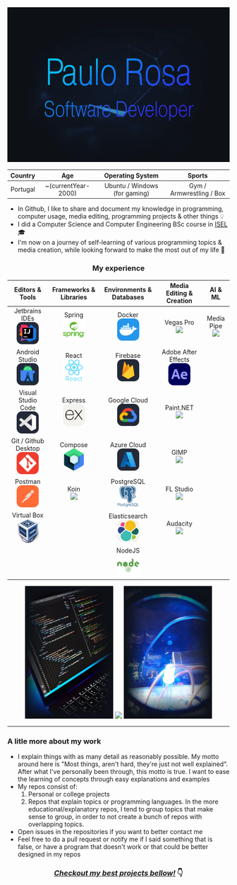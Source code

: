 <div align="center">
  <img height="350px" src="./imgs/banner_dark_mode_only.webp"  />
</div>

<div align="center">

|  Country |       Age       | Operating System | Sports |
|:--------:|:---------------:|:---------:|:---------:|
| Portugal | ~(currentYear-2000) | Ubuntu / Windows (for gaming) | Gym / Armwrestling / Box |

</div>

- In Github, I like to share and document my knowledge in programming, computer usage, media editing, programming projects & other things 💡
- I did a Computer Science and Computer Engineering BSc course in [ISEL](https://www.isel.pt/en/curso/10514/plano-de-estudos) 🎓
- I'm now on a journey of self-learning of various programming topics & media creation, while looking forward to make the most out of my life 🙏

<h3 align="center" >My experience </h3>

<div align="center">
  
|    Editors & Tools   | Frameworks & Libraries | Environments & Databases | Media Editing & Creation |   AI & ML  |
|:--------------------:|:----------------------:|:------------------------:|:------------------------:|:----------:|
|    Jetbrains IDEs </br> <img width="50" src='https://github.com/tandpfun/skill-icons/raw/main/icons/Idea-Dark.svg'> |         Spring </br> <img width="50" src='https://raw.githubusercontent.com/devicons/devicon/refs/heads/master/icons/spring/spring-original-wordmark.svg'>        |          Docker </br> <img width="50" src='https://github.com/tandpfun/skill-icons/raw/main/icons/Docker.svg'>         |         Vegas Pro </br> <img width="50" src='https://upload.wikimedia.org/wikipedia/commons/8/81/Vegas_Pro_21_logo.svg'>       | Media Pipe </br> <img width="50" src='https://ai.google.dev/edge/mediapipe/images/mediapipe_icon.svg'>|
|    Android Studio </br> <img width="50" src='https://github.com/tandpfun/skill-icons/raw/main/icons/AndroidStudio-Dark.svg'>   |          React </br> <img width="50" src='https://raw.githubusercontent.com/devicons/devicon/refs/heads/master/icons/react/react-original-wordmark.svg'>        |         Firebase </br> <img width="50" src='https://github.com/tandpfun/skill-icons/raw/main/icons/Firebase-Dark.svg'>        |    Adobe After Effects </br> <img width="50" src='https://github.com/tandpfun/skill-icons/raw/main/icons/AfterEffects.svg'>  |            |
|  Visual Studio Code </br> <img width="50" src='https://github.com/tandpfun/skill-icons/raw/main/icons/VSCode-Dark.svg'> |         Express </br> <img width="50" src='https://github.com/tandpfun/skill-icons/raw/main/icons/ExpressJS-Light.svg'>       |       Google Cloud </br> <img width="50" src='https://github.com/tandpfun/skill-icons/raw/main/icons/GCP-Dark.svg'>      |         Paint.NET </br> <img width="50" src='https://avatars.githubusercontent.com/u/11067286?s=200&v=4'>       |            |
| Git / Github Desktop </br> <img width="50" src='https://github.com/tandpfun/skill-icons/raw/main/icons/Git.svg'>|         Compose </br> <img width="50" src='https://raw.githubusercontent.com/devicons/devicon/master/icons/jetpackcompose/jetpackcompose-original.svg'>       |       Azure Cloud </br> <img width="50" src='https://github.com/tandpfun/skill-icons/raw/main/icons/Azure-Dark.svg'>       |           GIMP </br> <img width="50" src='https://www.gimp.org/images/frontpage/wilber-big.png'>          |            |
|        Postman </br> <img width="50" src='https://raw.githubusercontent.com/tandpfun/skill-icons/main/icons/Postman.svg'>      |          Koin </br> <img width="50" src='https://insert-koin.io/img/koin_new_logo.png'>         |        PostgreSQL </br> <img width="50" src='https://raw.githubusercontent.com/devicons/devicon/refs/heads/master/icons/postgresql/postgresql-plain-wordmark.svg'>       |         FL Studio </br> <img width="50" src='https://upload.wikimedia.org/wikipedia/en/6/69/FL_Studio_11_just_logo.png'>        |            |
|       Virtual Box </br> <img width="50" src='./imgs/vbox_og_icon_centered.png'> |                        |       Elasticsearch </br> <img width="50" src='https://raw.githubusercontent.com/tandpfun/skill-icons/main/icons/Elasticsearch-Light.svg'>     |         Audacity </br> <img width="50" src='https://www.audacityteam.org/_astro/Audacity_Logo.FMlith9s.svg'>        |            |
|                      |                        |          NodeJS </br> <img width="50" src='https://github.com/devicons/devicon/raw/master/icons/nodejs/nodejs-plain-wordmark.svg'>         |                          |            |

</div>

<div align="center">
    <img src="./imgs/pc1.jpg"  height=300px />
    <img src="https://github-readme-stats.vercel.app/api/top-langs/?username=p4ulor&layout=compact&langs_count=20&theme=github_dark&hide_border=true&title_color=E8F7FF"/>
    <img src="./imgs/pc2.jpg"  height=300px />
</div>



________
### A litle more about my work
- I explain things with as many detail as reasonably possible. My motto around here is "Most things, aren't hard, they're just not well explained". After what I've personally been through, this motto is true. I want to ease the learning of concepts through easy explanations and examples
- My repos consist of:
	1. Personal or college projects
	2. Repos that explain topics or programming languages. In the more educational/explanatory repos, I tend to group topics that make sense to group, in order to not create a bunch of repos with overlapping topics.
- Open issues in the repositories if you want to better contact me
- Feel free to do a pull request or notify me if I said something that is false, or have a program that doesn't work or that could be better designed in my repos

<h3 align="center"><i><ins>Checkout my best projects bellow!</i></ins> 👇</h3>
